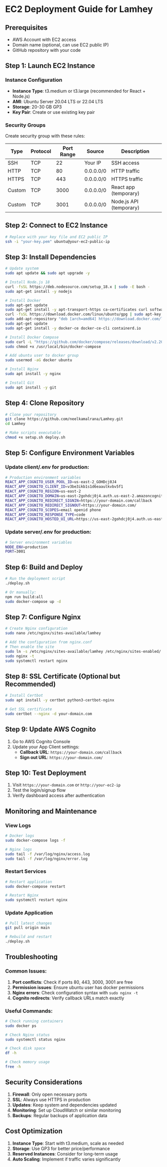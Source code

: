 # EC2 Deployment Guide for Lamhey

## Prerequisites
- AWS Account with EC2 access
- Domain name (optional, can use EC2 public IP)
- GitHub repository with your code

## Step 1: Launch EC2 Instance

### Instance Configuration
- **Instance Type**: t3.medium or t3.large (recommended for React + Node.js)
- **AMI**: Ubuntu Server 20.04 LTS or 22.04 LTS
- **Storage**: 20-30 GB GP3
- **Key Pair**: Create or use existing key pair

### Security Groups
Create security group with these rules:

| Type | Protocol | Port Range | Source | Description |
|------|----------|------------|--------|-------------|
| SSH | TCP | 22 | Your IP | SSH access |
| HTTP | TCP | 80 | 0.0.0.0/0 | HTTP traffic |
| HTTPS | TCP | 443 | 0.0.0.0/0 | HTTPS traffic |
| Custom | TCP | 3000 | 0.0.0.0/0 | React app (temporary) |
| Custom | TCP | 3001 | 0.0.0.0/0 | Node.js API (temporary) |

## Step 2: Connect to EC2 Instance

```bash
# Replace with your key file and EC2 public IP
ssh -i "your-key.pem" ubuntu@your-ec2-public-ip
```

## Step 3: Install Dependencies

```bash
# Update system
sudo apt update && sudo apt upgrade -y

# Install Node.js 18
curl -fsSL https://deb.nodesource.com/setup_18.x | sudo -E bash -
sudo apt-get install -y nodejs

# Install Docker
sudo apt-get update
sudo apt-get install -y apt-transport-https ca-certificates curl software-properties-common
curl -fsSL https://download.docker.com/linux/ubuntu/gpg | sudo apt-key add -
sudo add-apt-repository "deb [arch=amd64] https://download.docker.com/linux/ubuntu $(lsb_release -cs) stable"
sudo apt-get update
sudo apt-get install -y docker-ce docker-ce-cli containerd.io

# Install Docker Compose
sudo curl -L "https://github.com/docker/compose/releases/download/v2.20.0/docker-compose-$(uname -s)-$(uname -m)" -o /usr/local/bin/docker-compose
sudo chmod +x /usr/local/bin/docker-compose

# Add ubuntu user to docker group
sudo usermod -aG docker ubuntu

# Install Nginx
sudo apt install -y nginx

# Install Git
sudo apt install -y git
```

## Step 4: Clone Repository

```bash
# Clone your repository
git clone https://github.com/neelkamalrana/Lamhey.git
cd Lamhey

# Make scripts executable
chmod +x setup.sh deploy.sh
```

## Step 5: Configure Environment Variables

### Update client/.env for production:
```bash
# Production environment variables
REACT_APP_COGNITO_USER_POOL_ID=us-east-2_GOHDcj0J4
REACT_APP_COGNITO_CLIENT_ID=v3be3ikb1s1d6eaaulkvbv5f1
REACT_APP_COGNITO_REGION=us-east-2
REACT_APP_COGNITO_DOMAIN=us-east-2gohdcj0j4.auth.us-east-2.amazoncognito.com
REACT_APP_COGNITO_REDIRECT_SIGNIN=https://your-domain.com/callback
REACT_APP_COGNITO_REDIRECT_SIGNOUT=https://your-domain.com/
REACT_APP_COGNITO_SCOPES=email openid phone
REACT_APP_COGNITO_RESPONSE_TYPE=code
REACT_APP_COGNITO_HOSTED_UI_URL=https://us-east-2gohdcj0j4.auth.us-east-2.amazoncognito.com/login?client_id=v3be3ikb1s1d6eaaulkvbv5f1&response_type=code&scope=email+openid+phone&redirect_uri=https%3A%2F%2Fyour-domain.com%2Fcallback
```

### Update server/.env for production:
```bash
# Server environment variables
NODE_ENV=production
PORT=3001
```

## Step 6: Build and Deploy

```bash
# Run the deployment script
./deploy.sh

# Or manually:
npm run build:all
sudo docker-compose up -d
```

## Step 7: Configure Nginx

```bash
# Create Nginx configuration
sudo nano /etc/nginx/sites-available/lamhey

# Add the configuration from nginx.conf
# Then enable the site
sudo ln -s /etc/nginx/sites-available/lamhey /etc/nginx/sites-enabled/
sudo nginx -t
sudo systemctl restart nginx
```

## Step 8: SSL Certificate (Optional but Recommended)

```bash
# Install Certbot
sudo apt install -y certbot python3-certbot-nginx

# Get SSL certificate
sudo certbot --nginx -d your-domain.com
```

## Step 9: Update AWS Cognito

1. Go to AWS Cognito Console
2. Update your App Client settings:
   - **Callback URL**: `https://your-domain.com/callback`
   - **Sign out URL**: `https://your-domain.com/`

## Step 10: Test Deployment

1. Visit `https://your-domain.com` or `http://your-ec2-ip`
2. Test the login/signup flow
3. Verify dashboard access after authentication

## Monitoring and Maintenance

### View Logs
```bash
# Docker logs
sudo docker-compose logs -f

# Nginx logs
sudo tail -f /var/log/nginx/access.log
sudo tail -f /var/log/nginx/error.log
```

### Restart Services
```bash
# Restart application
sudo docker-compose restart

# Restart Nginx
sudo systemctl restart nginx
```

### Update Application
```bash
# Pull latest changes
git pull origin main

# Rebuild and restart
./deploy.sh
```

## Troubleshooting

### Common Issues:
1. **Port conflicts**: Check if ports 80, 443, 3000, 3001 are free
2. **Permission issues**: Ensure ubuntu user has docker permissions
3. **Nginx errors**: Check configuration syntax with `sudo nginx -t`
4. **Cognito redirects**: Verify callback URLs match exactly

### Useful Commands:
```bash
# Check running containers
sudo docker ps

# Check Nginx status
sudo systemctl status nginx

# Check disk space
df -h

# Check memory usage
free -h
```

## Security Considerations

1. **Firewall**: Only open necessary ports
2. **SSL**: Always use HTTPS in production
3. **Updates**: Keep system and dependencies updated
4. **Monitoring**: Set up CloudWatch or similar monitoring
5. **Backups**: Regular backups of application data

## Cost Optimization

1. **Instance Type**: Start with t3.medium, scale as needed
2. **Storage**: Use GP3 for better price/performance
3. **Reserved Instances**: Consider for long-term usage
4. **Auto Scaling**: Implement if traffic varies significantly
